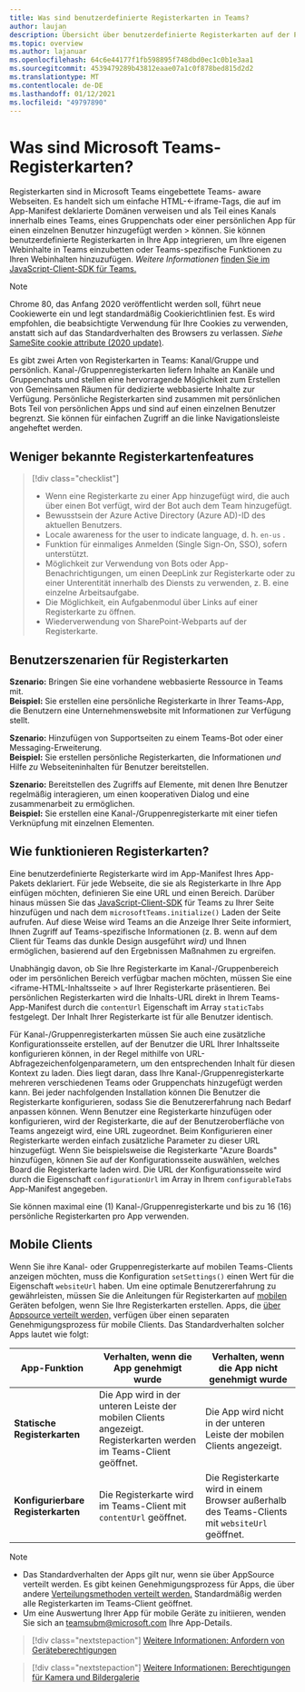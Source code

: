 ```yaml
---
title: Was sind benutzerdefinierte Registerkarten in Teams?
author: laujan
description: Übersicht über benutzerdefinierte Registerkarten auf der Plattform "Teams"
ms.topic: overview
ms.author: lajanuar
ms.openlocfilehash: 64c6e44177f1fb598895f748dbd0ec1c0b1e3aa1
ms.sourcegitcommit: 4539479289b43812eaae07a1c0f878bed815d2d2
ms.translationtype: MT
ms.contentlocale: de-DE
ms.lasthandoff: 01/12/2021
ms.locfileid: "49797890"
---
```

# <a name="what-are-microsoft-teams-tabs"></a>Was sind Microsoft Teams-Registerkarten?

Registerkarten sind in Microsoft Teams eingebettete Teams- aware Webseiten. Es handelt sich um einfache HTML-<-iframe-Tags, die auf im App-Manifest deklarierte Domänen verweisen und als Teil eines Kanals innerhalb eines Teams, eines Gruppenchats oder einer persönlichen App für einen einzelnen Benutzer hinzugefügt werden \> können. Sie können benutzerdefinierte Registerkarten in Ihre App integrieren, um Ihre eigenen Webinhalte in Teams einzubetten oder Teams-spezifische Funktionen zu Ihren Webinhalten hinzuzufügen. *Weitere Informationen* [finden Sie im JavaScript-Client-SDK für Teams.](/javascript/api/overview/msteams-client)

> [!NOTE]
> Chrome 80, das Anfang 2020 veröffentlicht werden soll, führt neue Cookiewerte ein und legt standardmäßig Cookierichtlinien fest. Es wird empfohlen, die beabsichtigte Verwendung für Ihre Cookies zu verwenden, anstatt sich auf das Standardverhalten des Browsers zu verlassen. *Siehe* [SameSite cookie attribute (2020 update)](../resources/samesite-cookie-update.md).

Es gibt zwei Arten von Registerkarten in Teams: Kanal/Gruppe und persönlich. Kanal-/Gruppenregisterkarten liefern Inhalte an Kanäle und Gruppenchats und stellen eine hervorragende Möglichkeit zum Erstellen von Gemeinsamen Räumen für dedizierte webbasierte Inhalte zur Verfügung. Persönliche Registerkarten sind zusammen mit persönlichen Bots Teil von persönlichen Apps und sind auf einen einzelnen Benutzer begrenzt. Sie können für einfachen Zugriff an die linke Navigationsleiste angeheftet werden.

## <a name="lesser-known-tab-features"></a>Weniger bekannte Registerkartenfeatures

> [!div class="checklist"]
>
> * Wenn eine Registerkarte zu einer App hinzugefügt wird, die auch über einen Bot verfügt, wird der Bot auch dem Team hinzugefügt.
> * Bewusstsein der Azure Active Directory (Azure AD)-ID des aktuellen Benutzers.
> * Locale awareness for the user to indicate language, d. h. `en-us` . 
> * Funktion für einmaliges Anmelden (Single Sign-On, SSO), sofern unterstützt.
> * Möglichkeit zur Verwendung von Bots oder App-Benachrichtigungen, um einen DeepLink zur Registerkarte oder zu einer Unterentität innerhalb des Diensts zu verwenden, z. B. eine einzelne Arbeitsaufgabe.
> * Die Möglichkeit, ein Aufgabenmodul über Links auf einer Registerkarte zu öffnen.
> * Wiederverwendung von SharePoint-Webparts auf der Registerkarte.

## <a name="tabs-user-scenarios"></a>Benutzerszenarien für Registerkarten

**Szenario:** Bringen Sie eine vorhandene webbasierte Ressource in Teams mit. \
**Beispiel:** Sie erstellen eine persönliche Registerkarte in Ihrer Teams-App, die Benutzern eine Unternehmenswebsite mit Informationen zur Verfügung stellt.

**Szenario:** Hinzufügen von Supportseiten zu einem Teams-Bot oder einer Messaging-Erweiterung. \
**Beispiel:** Sie erstellen persönliche Registerkarten, die Informationen *und* Hilfe *zu* Webseiteninhalten für Benutzer bereitstellen.

**Szenario:** Bereitstellen des Zugriffs auf Elemente, mit denen Ihre Benutzer regelmäßig interagieren, um einen kooperativen Dialog und eine zusammenarbeit zu ermöglichen. \
**Beispiel:** Sie erstellen eine Kanal-/Gruppenregisterkarte mit einer tiefen Verknüpfung mit einzelnen Elementen.

## <a name="how-do-tabs-work"></a>Wie funktionieren Registerkarten?

Eine benutzerdefinierte Registerkarte wird im App-Manifest Ihres App-Pakets deklariert. Für jede Webseite, die sie als Registerkarte in Ihre App einfügen möchten, definieren Sie eine URL und einen Bereich. Darüber hinaus müssen Sie das [JavaScript-Client-SDK](/javascript/api/overview/msteams-client) für Teams zu Ihrer Seite hinzufügen und nach dem `microsoftTeams.initialize()` Laden der Seite aufrufen. Auf diese Weise wird Teams an die Anzeige Ihrer Seite informiert, Ihnen Zugriff auf Teams-spezifische Informationen (z. B. wenn auf dem Client für Teams das dunkle Design ausgeführt *wird)* und Ihnen ermöglichen, basierend auf den Ergebnissen Maßnahmen zu ergreifen.

Unabhängig davon, ob Sie Ihre Registerkarte im Kanal-/Gruppenbereich oder im persönlichen Bereich verfügbar machen möchten, müssen Sie eine <iframe-HTML-Inhaltsseite \> auf Ihrer Registerkarte präsentieren. [](~/tabs/how-to/create-tab-pages/content-page.md) Bei persönlichen Registerkarten wird die Inhalts-URL direkt in Ihrem Teams-App-Manifest durch die `contentUrl` Eigenschaft im Array `staticTabs` festgelegt. Der Inhalt Ihrer Registerkarte ist für alle Benutzer identisch.

Für Kanal-/Gruppenregisterkarten müssen Sie auch eine zusätzliche Konfigurationsseite erstellen, auf der Benutzer die URL Ihrer Inhaltsseite konfigurieren können, in der Regel mithilfe von URL-Abfragezeichenfolgenparametern, um den entsprechenden Inhalt für diesen Kontext zu laden. Dies liegt daran, dass Ihre Kanal-/Gruppenregisterkarte mehreren verschiedenen Teams oder Gruppenchats hinzugefügt werden kann. Bei jeder nachfolgenden Installation können Die Benutzer die Registerkarte konfigurieren, sodass Sie die Benutzererfahrung nach Bedarf anpassen können. Wenn Benutzer eine Registerkarte hinzufügen oder konfigurieren, wird der Registerkarte, die auf der Benutzeroberfläche von Teams angezeigt wird, eine URL zugeordnet. Beim Konfigurieren einer Registerkarte werden einfach zusätzliche Parameter zu dieser URL hinzugefügt. Wenn Sie beispielsweise die Registerkarte "Azure Boards" hinzufügen, können Sie auf der Konfigurationsseite auswählen, welches Board die Registerkarte laden wird. Die URL der Konfigurationsseite wird durch die Eigenschaft  `configurationUrl` im Array in Ihrem `configurableTabs` App-Manifest angegeben.

Sie können maximal eine (1) Kanal-/Gruppenregisterkarte und bis zu 16 (16) persönliche Registerkarten pro App verwenden.

## <a name="mobile-clients"></a>Mobile Clients

Wenn Sie ihre Kanal- oder Gruppenregisterkarte auf mobilen Teams-Clients anzeigen möchten, muss die Konfiguration `setSettings()` einen Wert für die Eigenschaft `websiteUrl` haben. Um eine optimale Benutzererfahrung zu gewährleisten, müssen Sie die Anleitungen für Registerkarten auf [mobilen](~/tabs/design/tabs-mobile.md) Geräten befolgen, wenn Sie Ihre Registerkarten erstellen. Apps, die [über Appsource verteilt werden,](~/concepts/deploy-and-publish/appsource/publish.md) verfügen über einen separaten Genehmigungsprozess für mobile Clients. Das Standardverhalten solcher Apps lautet wie folgt:

| **App-Funktion** | **Verhalten, wenn die App genehmigt wurde** | **Verhalten, wenn die App nicht genehmigt wurde** |
| --- | --- | --- |
| **Statische Registerkarten** | Die App wird in der unteren Leiste der mobilen Clients angezeigt. Registerkarten werden im Teams-Client geöffnet. | Die App wird nicht in der unteren Leiste der mobilen Clients angezeigt. |
| **Konfigurierbare Registerkarten** | Die Registerkarte wird im Teams-Client mit `contentUrl` geöffnet. | Die Registerkarte wird in einem Browser außerhalb des Teams-Clients mit `websiteUrl` geöffnet. |


>[!NOTE]
>
>- Das Standardverhalten der Apps gilt nur, wenn sie über AppSource verteilt werden. Es gibt keinen Genehmigungsprozess für Apps, die über andere [Verteilungsmethoden verteilt werden.](~/concepts/deploy-and-publish/overview.md) Standardmäßig werden alle Registerkarten im Teams-Client geöffnet.
>- Um eine Auswertung Ihrer App für mobile Geräte zu initiieren, wenden Sie sich an teamsubm@microsoft.com Ihre App-Details.


> [!div class="nextstepaction"]
> [Weitere Informationen: Anfordern von Geräteberechtigungen](/concepts/device-capabilities/native-device-permissions.md)

> [!div class="nextstepaction"]
>[Weitere Informationen: Berechtigungen für Kamera und Bildergalerie](/concepts/device-capabilities/mobile-camera-image-permissions.md)
